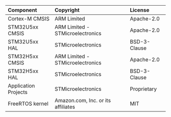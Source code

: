 ﻿| Component                       | Copyright                                             | License |
|:---------                       |:-------                                               |:----------|
| Cortex-M CMSIS                  | ARM Limited                                           | Apache-2.0 |
| STM32U5xx CMSIS                 | ARM Limited - STMicroelectronics                      | Apache-2.0 |
| STM32U5xx HAL                   | STMicroelectronics                                    | BSD-3-Clause |
| STM32H5xx CMSIS                 | ARM Limited - STMicroelectronics                      | Apache-2.0 |
| STM32H5xx HAL                   | STMicroelectronics                                    | BSD-3-Clause |
| Application Projects            | STMicroelectronics                                    | Proprietary  |
| FreeRTOS kernel                 | Amazon.com, Inc. or its affiliates                    | MIT |